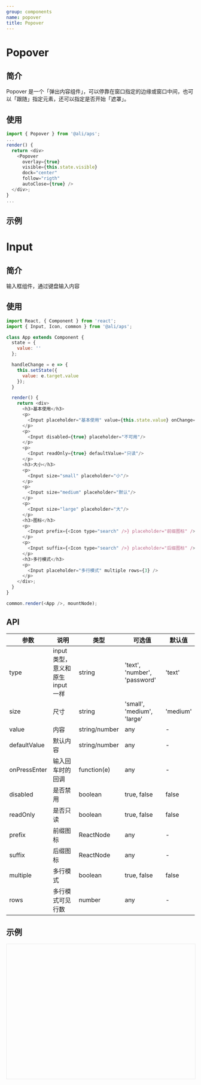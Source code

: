 ```yaml
---
group: components
name: popover
title: Popover
---
```


# Popover 

## 简介
Popover 是一个「弹出内容组件」，可以停靠在窗口指定的边缘或窗口中间，也可以「跟随」指定元素，还可以指定是否开始「遮罩」。

## 使用

```js
import { Popover } from '@ali/aps';
...
render() {
  return <div>
    <Popover 
      overlay={true} 
      visible={this.state.visible} 
      dock="center"
      follow="rigth"
      autoClose={true} />
  </div>;
}
...
```
  
## 示例


# Input

## 简介

输入框组件，通过键盘输入内容

## 使用

```js
import React, { Component } from 'react';
import { Input, Icon, common } from '@ali/aps';

class App extends Component {
  state = { 
    value: ''
  };

  handleChange = e => {
    this.setState({ 
      value: e.target.value 
    });
  }

  render() {
    return <div>
      <h3>基本使用</h3>
      <p>
        <Input placeholder="基本使用" value={this.state.value} onChange={this.handleChange}/>
      </p>
      <p>
        <Input disabled={true} placeholder="不可用"/>
      </p>
      <p>
        <Input readOnly={true} defaultValue="只读"/>
      </p>
      <h3>大小</h3>
      <p>
        <Input size="small" placeholder="小"/>
      </p>
      <p>
        <Input size="medium" placeholder="默认"/>
      </p>
      <p>
        <Input size="large" placeholder="大"/>
      </p>
      <h3>图标</h3>
      <p>
        <Input prefix={<Icon type="search" />} placeholder="前缀图标" />
      </p>
      <p>
        <Input suffix={<Icon type="search" />} placeholder="后缀图标" />
      </p>
      <h3>多行模式</h3>
      <p>
        <Input placeholder="多行模式" multiple rows={3} />
      </p>
    </div>;
  }
}

common.render(<App />, mountNode);
```

## API

| 参数 | 说明 | 类型 | 可选值 | 默认值 |
|-----|-----|------|-------|-------|
|type|input类型，意义和原生input一样|string|'text', 'number', 'password'|'text'|
|size|尺寸|string|'small', 'medium', 'large'|'medium'|
|value|内容|string/number|any|-|
|defaultValue|默认内容|string/number|any|-|
|onPressEnter|输入回车时的回调|function(e)|any|-|
|disabled|是否禁用|boolean|true, false|false|
|readOnly|是否只读|boolean|true, false|false|
|prefix|前缀图标|ReactNode|any|-|
|suffix|后缀图标|ReactNode|any|-|
|multiple|多行模式|boolean|true, false|false|
|rows|多行模式可见行数|number|any|-|

## 示例

<iframe x-src="https://riddle.alibaba-inc.com/riddles/bb6db52f/iframe" height="360" frameborder="no" allowtransparency="true" allowfullscreen="true" style="width: 100%; border: 1px solid #e9e9e9;"></iframe>